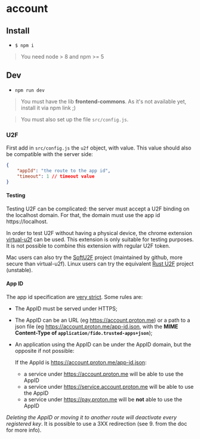 # account


## Install

- `$ npm i`

> You need node > 8 and npm >= 5

## Dev

- `npm run dev`

> You must have the lib **frontend-commons**. As it's not available yet, install it via npm link ;)

> You must also set up the file `src/config.js`. 
### U2F

First add in `src/config.js` the `u2f` object, with value. This value should also be compatible with the server side: 
```json
{
    "appId": "the route to the app id",
    "timeout": 1 // timeout value
}
```

#### Testing

Testing U2F can be complicated: the server must accept a U2F binding on the localhost domain. 
For that, the domain  must use the app id https://localhost.

In order to test U2F without having a physical device, the chrome extension 
[virtual-u2f](https://github.com/ProtonMail/virtual-u2f) can be used. This 
extension is only suitable for testing purposes. It is not possible to combine 
this extension with regular U2F token. 

Mac users can also try the [SoftU2F](https://github.com/github/SoftU2F) project (maintained by github, more secure than virtual-u2f). 
Linux users can try the equivalent [Rust U2F](https://github.com/danstiner/rust-u2f) project (unstable).  

#### App ID

The app id specification are [very strict](https://fidoalliance.org/specs/fido-u2f-v1.2-ps-20170411/fido-appid-and-facets-v1.2-ps-20170411.html#the-appid-and-facetid-assertions). Some rules are: 

* The AppID must be served under HTTPS;
* The AppID can be an URL (eg https://account.proton.me) or a path to a json file (eg https://account.proton.me/app-id.json, with the **MIME Content-Type of `application/fido.trusted-apps+json`**);
* An application using the AppID can be under the AppID domain, but the opposite if not possible: 
  
  If the AppId is https://account.proton.me/app-id.json: 
  * a service under https://account.proton.me will be able to use the AppID
  * a service under https://service.account.proton.me will be able to use the AppID
  * a service under https://pay.proton.me will be **not** able to use the AppID

*Deleting the AppID or moving it to another route will  deactivate every registered key*. It is possible to use a 3XX redirection (see 9. from the doc for more info). 
 

